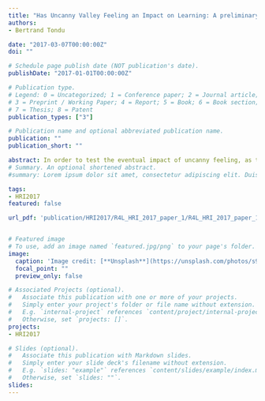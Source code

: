 ```yaml
---
title: "Has Uncanny Valley Feeling an Impact on Learning: A preliminary Experiment performed in a French Elementary School"
authors:
- Bertrand Tondu

date: "2017-03-07T00:00:00Z"
doi: ""

# Schedule page publish date (NOT publication's date).
publishDate: "2017-01-01T00:00:00Z"

# Publication type.
# Legend: 0 = Uncategorized; 1 = Conference paper; 2 = Journal article;
# 3 = Preprint / Working Paper; 4 = Report; 5 = Book; 6 = Book section;
# 7 = Thesis; 8 = Patent
publication_types: ["3"]

# Publication name and optional abbreviated publication name.
publication: ""
publication_short: ""

abstract: In order to test the eventual impact of uncanny feeling, as theorized by the Mori’s concept of uncanny valley, on learning, we proposed to a class of 26 pupils of mean age 8 years 5 months to visualize The Polar Express and Dark Crystal movies and to test three months after their ability to remember movie’s hero, story and end. The high degree of uncanny feeling initially produced by The Polar Express was verified by means of a questionnaire and discussion in the class performed just after the first scene of the movie was stopped. When some weeks after the entire movies was shown to the pupils, this uncanny feeling appears to be weaker and when finally pupils were tested on their memories concerning both movies, answers got in The Polar Express case did not appear to be less relevant than those got for Dark Crystal. The reported experiment suggests that highly human-like faces do not prevent to transmit information to be learned by pupils, which tends to indicate that faces of future teaching robots could take human form.
# Summary. An optional shortened abstract.
#summary: Lorem ipsum dolor sit amet, consectetur adipiscing elit. Duis posuere tellus ac convallis placerat. Proin tincidunt magna sed ex sollicitudin condimentum.

tags:
- HRI2017
featured: false

url_pdf: 'publication/HRI2017/R4L_HRI_2017_paper_1/R4L_HRI_2017_paper_1.pdf' 


# Featured image
# To use, add an image named `featured.jpg/png` to your page's folder. 
image:
  caption: 'Image credit: [**Unsplash**](https://unsplash.com/photos/s9CC2SKySJM)'
  focal_point: ""
  preview_only: false

# Associated Projects (optional).
#   Associate this publication with one or more of your projects.
#   Simply enter your project's folder or file name without extension.
#   E.g. `internal-project` references `content/project/internal-project/index.md`.
#   Otherwise, set `projects: []`.
projects:
- HRI2017

# Slides (optional).
#   Associate this publication with Markdown slides.
#   Simply enter your slide deck's filename without extension.
#   E.g. `slides: "example"` references `content/slides/example/index.md`.
#   Otherwise, set `slides: ""`.
slides:
---
```



